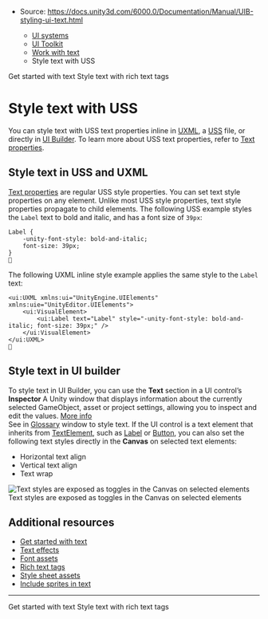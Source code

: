 * Source: https://docs.unity3d.com/6000.0/Documentation/Manual/UIB-styling-ui-text.html

  * [UI systems](https://docs.unity3d.com/6000.0/Documentation/Manual/UIToolkits.html)
  * [UI Toolkit](https://docs.unity3d.com/6000.0/Documentation/Manual/UIElements.html)
  * [Work with text](https://docs.unity3d.com/6000.0/Documentation/Manual/UIE-work-with-text.html)
  * Style text with USS


[](https://docs.unity3d.com/6000.0/Documentation/Manual/UIE-get-started-with-text.html)
Get started with text 
[](https://docs.unity3d.com/6000.0/Documentation/Manual/UIE-rich-text-tags.html)
Style text with rich text tags
# Style text with USS
You can style text with USS text properties inline in [UXML](https://docs.unity3d.com/6000.0/Documentation/Manual/UIE-UXML.html), a [USS](https://docs.unity3d.com/6000.0/Documentation/Manual/UIE-USS.html) file, or directly in [UI Builder](https://docs.unity3d.com/6000.0/Documentation/Manual/UIBuilder.html). To learn more about USS text properties, refer to [Text properties](https://docs.unity3d.com/6000.0/Documentation/Manual/UIE-USS-SupportedProperties.html#unity-text).
## Style text in USS and UXML
[Text properties](https://docs.unity3d.com/6000.0/Documentation/Manual/UIE-USS-SupportedProperties.html#unity-text) are regular USS style properties. You can set text style properties on any element. Unlike most USS style properties, text style properties propagate to child elements. 
The following USS example styles the `Label` text to bold and italic, and has a font size of `39px`:
```
Label {
    -unity-font-style: bold-and-italic; 
    font-size: 39px;
}

```

The following UXML inline style example applies the same style to the `Label` text:
```
<ui:UXML xmlns:ui="UnityEngine.UIElements" xmlns:uie="UnityEditor.UIElements">
    <ui:VisualElement>
        <ui:Label text="Label" style="-unity-font-style: bold-and-italic; font-size: 39px;" />
    </ui:VisualElement>
</ui:UXML>

```

## Style text in UI builder
To style text in UI Builder, you can use the **Text** section in a UI control’s **Inspector** A Unity window that displays information about the currently selected GameObject, asset or project settings, allowing you to inspect and edit the values. [More info](https://docs.unity3d.com/6000.0/Documentation/Manual/UsingTheInspector.html)  
See in [Glossary](https://docs.unity3d.com/6000.0/Documentation/Manual/Glossary.html#Inspector) window to style text.
If the UI control is a text element that inherits from [TextElement](https://docs.unity3d.com/6000.0/Documentation/Manual/UIE-uxml-element-TextElement.html), such as [Label](https://docs.unity3d.com/6000.0/Documentation/Manual/UIE-uxml-element-Label.html) or [Button](https://docs.unity3d.com/6000.0/Documentation/Manual/UIE-uxml-element-Button.html), you can also set the following text styles directly in the **Canvas** on selected text elements:
  * Horizontal text align
  * Vertical text align
  * Text wrap

![Text styles are exposed as toggles in the Canvas on selected elements](https://docs.unity3d.com/6000.0/Documentation/uploads/Main/UIBuilder/CanvasTextToggles.png) Text styles are exposed as toggles in the Canvas on selected elements
## Additional resources
  * [Get started with text](https://docs.unity3d.com/6000.0/Documentation/Manual/UIE-get-started-with-text.html)
  * [Text effects](https://docs.unity3d.com/6000.0/Documentation/Manual/UIE-text-effects.html)
  * [Font assets](https://docs.unity3d.com/6000.0/Documentation/Manual/UIE-font-asset.html)
  * [Rich text tags](https://docs.unity3d.com/6000.0/Documentation/Manual/UIE-rich-text-tags.html)
  * [Style sheet assets](https://docs.unity3d.com/6000.0/Documentation/Manual/UIE-style-sheet.html)
  * [Include sprites in text](https://docs.unity3d.com/6000.0/Documentation/Manual/UIE-sprite.html)


* * *
[](https://docs.unity3d.com/6000.0/Documentation/Manual/UIE-get-started-with-text.html)
Get started with text 
[](https://docs.unity3d.com/6000.0/Documentation/Manual/UIE-rich-text-tags.html)
Style text with rich text tags
